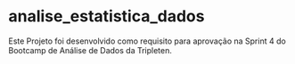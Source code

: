 # analise_estatistica_dados
Este Projeto foi desenvolvido como requisito para aprovação na Sprint 4 do Bootcamp de Análise de Dados da Tripleten.
